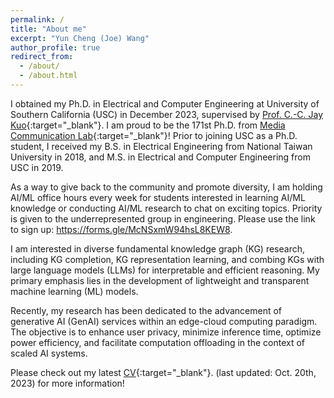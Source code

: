 ```yaml
---
permalink: /
title: "About me"
excerpt: "Yun Cheng (Joe) Wang"
author_profile: true
redirect_from: 
  - /about/
  - /about.html
---
```



I obtained my Ph.D. in Electrical and Computer Engineering
at University of Southern California (USC) in December 2023, supervised by 
[Prof. C.-C. Jay Kuo](https://viterbi.usc.edu/directory/faculty/Kuo/Chung-Chieh){:target="_blank"}.
I am proud to be the 171st Ph.D. from
[Media Communication Lab](https://mcl.usc.edu/){:target="_blank"}!
Prior to joining USC as a Ph.D. student, I received my B.S. in 
Electrical Engineering from National Taiwan University in 2018, 
and M.S. in Electrical and Computer Engineering from USC in 2019.

As a way to give back to the community and promote diversity,
I am holding AI/ML office hours every week for students 
interested in learning AI/ML knowledge or conducting AI/ML 
research to chat on exciting topics. Priority is given to the 
underrepresented group in engineering. Please use the link to 
sign up: https://forms.gle/McNSxmW94hsL8KEW8.

I am interested in diverse fundamental knowledge graph (KG)
research, including KG completion, KG representation 
learning, and combing KGs with large language models (LLMs) 
for interpretable and efficient reasoning. 
My primary emphasis lies in the development of lightweight and 
transparent machine learning (ML) models.

Recently, my research has been dedicated to the advancement of 
generative AI (GenAI) services within an 
edge-cloud computing paradigm. The objective is to enhance
user privacy, minimize inference time, optimize power efficiency, 
and facilitate computation offloading in the context of scaled AI systems.

Please check out my latest [CV](../files/cv_231020.pdf){:target="_blank"}.
(last updated: Oct. 20th, 2023) for more information!

